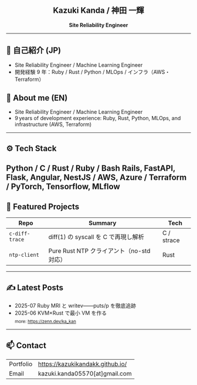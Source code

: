 <h2 align="center">Kazuki Kanda / 神田 一輝</h2>
<p align="center"><strong>Site Reliability Engineer</strong></p>

---

## 📝 自己紹介 (JP)
- Site Reliability Engineer / Machine Learning Engineer
- 開発経験 9 年：Ruby / Rust / Python / MLOps / インフラ（AWS・Terraform）

## 📝 About me (EN)
- Site Reliability Engineer / Machine Learning Engineer
- 9 years of development experience: Ruby, Rust, Python, MLOps, and infrastructure (AWS, Terraform)

---

## ⚙️ Tech Stack
Python / C / Rust / Ruby / Bash 
Rails, FastAPI, Flask, Angular, NestJS / AWS, Azure / Terraform / PyTorch, Tensorflow, MLflow 
---

## 📌 Featured Projects
| Repo | Summary | Tech |
|------|---------|------|
| `c-diff-trace` | diff(1) の syscall を C で再現し解析 | C / strace |
| `ntp-client` | Pure Rust NTP クライアント（no-std 対応） | Rust |

---

## ✍️ Latest Posts
- 2025-07 Ruby MRI と writev――puts/p を徹底追跡  
- 2025-06 KVM×Rust で最小 VM を作る  
<sub>more: <https://zenn.dev/ka_kan></sub>

---

## 📫 Contact
| | |
|---|---|
| Portfolio | <https://kazukikandakk.github.io/> |
| Email     | kazuki.kanda05570[at]gmail.com |
